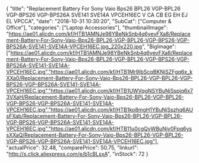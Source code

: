 {
	"title": "Replacement Battery For Sony Vaio Bps26 BPL26 VGP-BPL26 VGP-BPS26 VGP-BPS26A SVE141 SVE14A VPCEH16EC V CA CB EG EH EJ EL VPCCA",
	"date": "2018-10-31 10:30:20",
	"SubCat": ["Computer & Office"],
	"categories": ["Laptop Accessories"],
	"thumbnailImage": "https://ae01.alicdn.com/kf/HTB1AMNJe98YBeNkSnb4q6yevFXa8/Replacement-Battery-For-Sony-Vaio-Bps26-BPL26-VGP-BPL26-VGP-BPS26-VGP-BPS26A-SVE141-SVE14A-VPCEH16EC.jpg_220x220.jpg",
	"BigImage": ["https://ae01.alicdn.com/kf/HTB1AMNJe98YBeNkSnb4q6yevFXa8/Replacement-Battery-For-Sony-Vaio-Bps26-BPL26-VGP-BPL26-VGP-BPS26-VGP-BPS26A-SVE141-SVE14A-VPCEH16EC.jpg","https://ae01.alicdn.com/kf/HTB1Mr9IbScqBKNjSZFgq6x_kXXa0/Replacement-Battery-For-Sony-Vaio-Bps26-BPL26-VGP-BPL26-VGP-BPS26-VGP-BPS26A-SVE141-SVE14A-VPCEH16EC.jpg","https://ae01.alicdn.com/kf/HTB1UWVqgNSYBuNjSspjq6x73VXaH/Replacement-Battery-For-Sony-Vaio-Bps26-BPL26-VGP-BPL26-VGP-BPS26-VGP-BPS26A-SVE141-SVE14A-VPCEH16EC.jpg","https://ae01.alicdn.com/kf/HTB1ko8mgH1YBuNjSszhq6AUsFXab/Replacement-Battery-For-Sony-Vaio-Bps26-BPL26-VGP-BPL26-VGP-BPS26-VGP-BPS26A-SVE141-SVE14A-VPCEH16EC.jpg","https://ae01.alicdn.com/kf/HTB11u0cgQyWBuNjy0Fpq6yssXXaQ/Replacement-Battery-For-Sony-Vaio-Bps26-BPL26-VGP-BPL26-VGP-BPS26-VGP-BPS26A-SVE141-SVE14A-VPCEH16EC.jpg"],
	"actualPrice": 32.48,
	"comparePrice": 50.75,
	"linkurl": "http://s.click.aliexpress.com/e/b1cBLsxA",
	"inStock": 72
}
